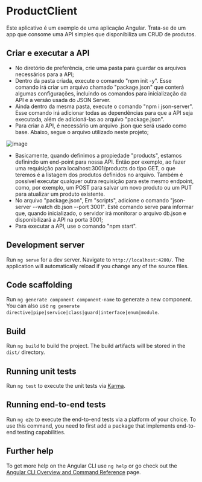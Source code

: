 # ProductClient

Este aplicativo é um exemplo de uma aplicação Angular. Trata-se de um app que consome uma API simples que disponibiliza um CRUD de produtos.

## Criar e executar a API

- No diretório de preferência, crie uma pasta para guardar os arquivos necessários para a API;
- Dentro da pasta criada, execute o comando "npm init -y". Esse comando irá criar um arquivo chamado "package.json" que conterá algumas configurações, incluindo os comandos para inicialização da API e a versão usada do JSON Server.
- Ainda dentro da mesma pasta, execute o comando "npm i json-server". Esse comando irá adicionar todas as dependências para que a API seja executada, além de adicioná-las ao arquivo "package.json".
- Para criar a API, é necessário um arquivo .json que será usado como base. Abaixo, segue o arquivo utilizado neste projeto;

![image](https://user-images.githubusercontent.com/62080317/232638407-a7869752-8651-4be0-8820-22031873f2dd.png)
  - Basicamente, quando definimos a propiedade "products", estamos definindo um end-point para nossa API. Então por exemplo, ao fazer uma requisição para localhost:3001/products do tipo GET, o que teremos é a listagem dos produtos definidos no arquivo. Também é possível executar qualquer outra requisição para este mesmo endpoint, como, por exemplo, um POST para salvar um novo produto ou um PUT para atualizar um produto existente.
- No arquivo "package.json", Em "scripts", adicione o comando "json-server --watch db.json --port 3001". Esté comando serve para informar que, quando inicializado, o servidor irá monitorar o arquivo db.json e disponibilizará a API na porta 3001;
- Para executar a API, use o comando "npm start".
## Development server

Run `ng serve` for a dev server. Navigate to `http://localhost:4200/`. The application will automatically reload if you change any of the source files.

## Code scaffolding

Run `ng generate component component-name` to generate a new component. You can also use `ng generate directive|pipe|service|class|guard|interface|enum|module`.

## Build

Run `ng build` to build the project. The build artifacts will be stored in the `dist/` directory.

## Running unit tests

Run `ng test` to execute the unit tests via [Karma](https://karma-runner.github.io).

## Running end-to-end tests

Run `ng e2e` to execute the end-to-end tests via a platform of your choice. To use this command, you need to first add a package that implements end-to-end testing capabilities.

## Further help

To get more help on the Angular CLI use `ng help` or go check out the [Angular CLI Overview and Command Reference](https://angular.io/cli) page.
